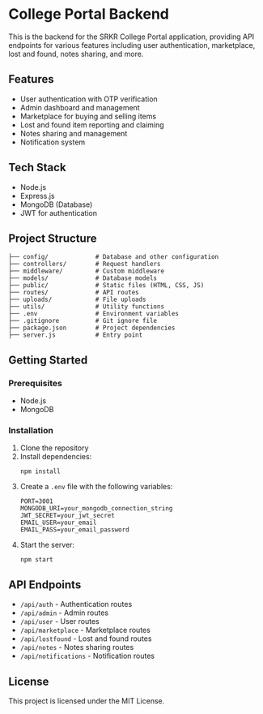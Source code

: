 # College Portal Backend

This is the backend for the SRKR College Portal application, providing API endpoints for various features including user authentication, marketplace, lost and found, notes sharing, and more.

## Features

- User authentication with OTP verification
- Admin dashboard and management
- Marketplace for buying and selling items
- Lost and found item reporting and claiming
- Notes sharing and management
- Notification system

## Tech Stack

- Node.js
- Express.js
- MongoDB (Database)
- JWT for authentication

## Project Structure

```
├── config/             # Database and other configuration
├── controllers/        # Request handlers
├── middleware/         # Custom middleware
├── models/             # Database models
├── public/             # Static files (HTML, CSS, JS)
├── routes/             # API routes
├── uploads/            # File uploads
├── utils/              # Utility functions
├── .env                # Environment variables
├── .gitignore          # Git ignore file
├── package.json        # Project dependencies
├── server.js           # Entry point
```

## Getting Started

### Prerequisites

- Node.js
- MongoDB

### Installation

1. Clone the repository
2. Install dependencies:
   ```
   npm install
   ```
3. Create a `.env` file with the following variables:
   ```
   PORT=3001
   MONGODB_URI=your_mongodb_connection_string
   JWT_SECRET=your_jwt_secret
   EMAIL_USER=your_email
   EMAIL_PASS=your_email_password
   ```
4. Start the server:
   ```
   npm start
   ```

## API Endpoints

- `/api/auth` - Authentication routes
- `/api/admin` - Admin routes
- `/api/user` - User routes
- `/api/marketplace` - Marketplace routes
- `/api/lostfound` - Lost and found routes
- `/api/notes` - Notes sharing routes
- `/api/notifications` - Notification routes

## License

This project is licensed under the MIT License.